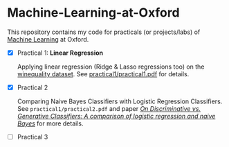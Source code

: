# Machine-Learning-at-Oxford

This repository contains my code for practicals (or projects/labs) of [Machine Learning](https://www.cs.ox.ac.uk/teaching/courses/2020-2021/ml/) at Oxford.
- [x] Practical 1: **Linear Regression**

  Applying linear regression (Ridge & Lasso regressions too) on the [winequality dataset](https://archive.ics.uci.edu/ml/datasets/Wine+Quality). See [practical1/practical1.pdf](practical1/practical1.pdf) for details.

- [x] Practical 2 

  Comparing Naive Bayes Classifiers with Logistic Regression Classifiers. See `practical1/practical2.pdf` and paper [*On Discriminative vs. Generative Classifiers: A comparison of logistic regression and naive Bayes*](https://proceedings.neurips.cc/paper/2001/hash/7b7a53e239400a13bd6be6c91c4f6c4e-Abstract.html) for more details.

- [ ] Practical 3
